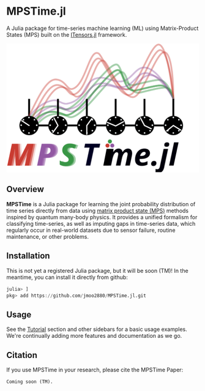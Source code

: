 # MPSTime.jl
A Julia package for time-series machine learning (ML) using Matrix-Product States (MPS) built on the [ITensors.jl](https://github.com/ITensor/ITensors.jl) framework.

![](./assets/logo.svg)

## Overview

__MPSTime__ is a Julia package for learning the joint probability distribution of time series directly from data using [matrix product state (MPS)](https://en.wikipedia.org/wiki/Matrix_product_state) methods inspired by quantum many-body physics. 
It provides a unified formalism for classifying time-series, as well as imputing gaps in time-series data, which regularly occur in real-world datasets due to sensor failure, routine maintenance, or other problems.

## Installation
This is not yet a registered Julia package, but it will be soon (TM)! In the meantime, you can install it directly from github:

```Julia
julia> ]
pkg> add https://github.com/jmoo2880/MPSTime.jl.git
```

## Usage
See the [Tutorial](@ref) section and other sidebars for a basic usage examples. We're continually adding more features and documentation as we go.

## Citation
If you use MPSTime in your research, please cite the MPSTime Paper:
```
Coming soon (TM).
```